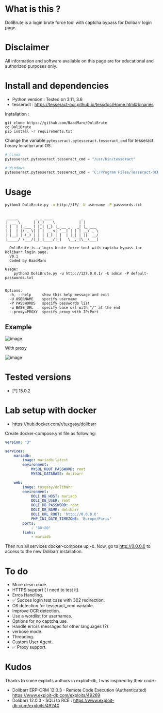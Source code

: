 # What is this ?

DoliBrute is a login brute force tool with captcha bypass for Dolibarr login page.

# Disclaimer

All information and software available on this page are for educational and authorized purposes only.
  
# Install and dependencies

- Python version : Tested on 3.11, 3.6
- tesseract : https://tesseract-ocr.github.io/tessdoc/Home.html#binaries

Installation : 

```
git clone https://github.com/BaadMaro/DoliBrute
cd DoliBrute
pip install -r requirements.txt
``` 

Change the variable `pytesseract.pytesseract.tesseract_cmd` for tesseract binary location and OS.

```python
# Linux
pytesseract.pytesseract.tesseract_cmd = "/usr/bin/tesseract"

# Windows
pytesseract.pytesseract.tesseract_cmd = 'C:/Program Files/Tesseract-OCR/tesseract.exe'
```



# Usage

```bash
python3 DoliBrute.py -u http://IP/ -U username -P passwords.txt

```

```
 
 _____        _ _ ____             _       
|  __ \      | (_)  _ \           | |      
| |  | | ___ | |_| |_) |_ __ _   _| |_ ___ 
| |  | |/ _ \| | |  _ <| '__| | | | __/ _ \
| |__| | (_) | | | |_) | |  | |_| | ||  __/
|_____/ \___/|_|_|____/|_|   \__,_|\__\___|
  
  DoliBrute is a login brute force tool with captcha bypass for Dolibarr login page.                                        
  V0.1
  Coded by BaadMaro
    
Usage: 
    python3 DoliBrute.py -u http://127.0.0.1/ -U admin -P default-passwords.txt


Options:
  -h, --help     show this help message and exit
  -U USERNAME    specify username
  -P PASSWORDS   specify passwords list
  -u BASE_URL    specify base url with "/" at the end
  --proxy=PROXY  specify proxy with IP:Port
```

## Example

![image](https://user-images.githubusercontent.com/72421091/183272388-cbcc96a1-2340-439d-839e-58b84d613f87.png)


With proxy

![image](https://user-images.githubusercontent.com/72421091/183272309-00587d81-05ef-47e9-8b99-e3611ebb8673.png)


# Tested versions

- [*] 15.0.2

# Lab setup with docker

- https://hub.docker.com/r/tuxgasy/dolibarr

Create docker-compose.yml file as following:

```yaml
version: "3"

services:
    mariadb:
        image: mariadb:latest
        environment:
            MYSQL_ROOT_PASSWORD: root
            MYSQL_DATABASE: dolibarr

    web:
        image: tuxgasy/dolibarr
        environment:
            DOLI_DB_HOST: mariadb
            DOLI_DB_USER: root
            DOLI_DB_PASSWORD: root
            DOLI_DB_NAME: dolibarr
            DOLI_URL_ROOT: 'http://0.0.0.0'
            PHP_INI_DATE_TIMEZONE: 'Europe/Paris'
        ports:
            - "80:80"
        links:
            - mariadb
```

Then run all services docker-compose up -d. Now, go to http://0.0.0.0 to access to the new Dolibarr installation.

# To do

- More clean code.
- HTTPS support ( i need to test it).
- Erros Handling.
- ✅ Succes login test case with 302 redirection.
- OS detection for tesseract_cmd variable.
- Improve OCR detection.
- Use a wordlist for usernames.
- Options for no captcha use.
- Handle errors messages for other languages (?).
- verbose mode.
- Threading.
- Custom User Agent.
- ✅ Proxy support.

# Kudos

Thanks to some exploits authors in exploit-db, I was inspired by their code : 
- Dolibarr ERP-CRM 12.0.3 - Remote Code Execution (Authenticated) https://www.exploit-db.com/exploits/49269 
- Dolibarr 12.0.3 - SQLi to RCE : https://www.exploit-db.com/exploits/49240
